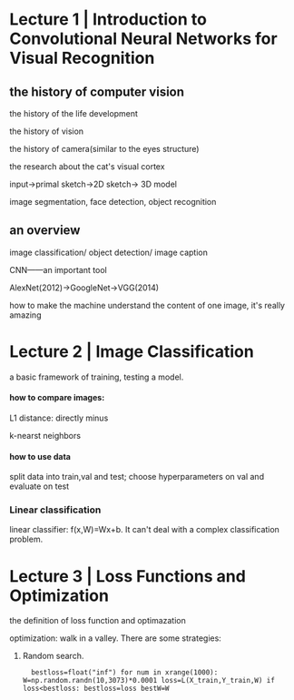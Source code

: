 # Lecture 1 | Introduction to Convolutional Neural Networks for Visual Recognition

## the history of computer vision
the history of the life development

the history of vision

the history of camera(similar to the eyes structure)

the research about the cat's visual cortex

input->primal sketch->2D sketch-> 3D model

image segmentation, face detection, object recognition

## an overview
image classification/ object detection/ image caption

CNN——an important tool

AlexNet(2012)->GoogleNet->VGG(2014)

how to make the machine understand the content of one image, it's really amazing

# Lecture 2 | Image Classification
 a basic framework of training, testing a model.

#### how to compare images:

L1 distance: directly minus 

k-nearst neighbors

#### how to use data

split data into train,val and test; choose hyperparameters on val and evaluate on test

### Linear classification
linear classifier: f(x,W)=Wx+b. It can't deal with a complex classification problem.

# Lecture 3 | Loss Functions and Optimization

the definition of loss function and optimazation

optimization: walk in a valley. There are some strategies:
<ol>
<li>Random search. 

``	bestloss=float("inf")
	for num in xrange(1000):
		W=np.random.randn(10,3073)*0.0001
		loss=L(X_train,Y_train,W)
		if loss<bestloss:
			bestloss=loss
			bestW=W``
</li>

</ol>

 











